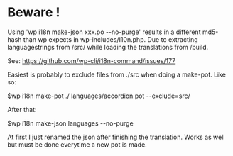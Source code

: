 
# Beware !

Using 'wp i18n make-json xxx.po --no-purge' results in a different md5-hash than wp expects in wp-includes/I10n.php. Due to extracting languagestrings from /src/ while loading the translations from /build.

See: https://github.com/wp-cli/i18n-command/issues/177

Easiest is probably to exclude files from ./src when doing a make-pot. Like so:

$wp i18n make-pot ./ languages/accordion.pot --exclude=src/

After that:

$wp i18n make-json languages --no-purge

At first I just renamed the json after finishing the translation. Works as well but must be done everytime a new pot is made.